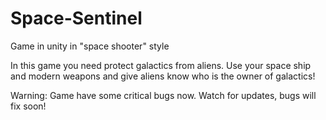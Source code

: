# Space-Sentinel
Game in unity in "space shooter" style

In this game you need protect galactics from aliens. Use your space ship and modern weapons and give aliens know who is the owner of galactics!

Warning:
Game have some critical bugs now. Watch for updates, bugs will fix soon!
